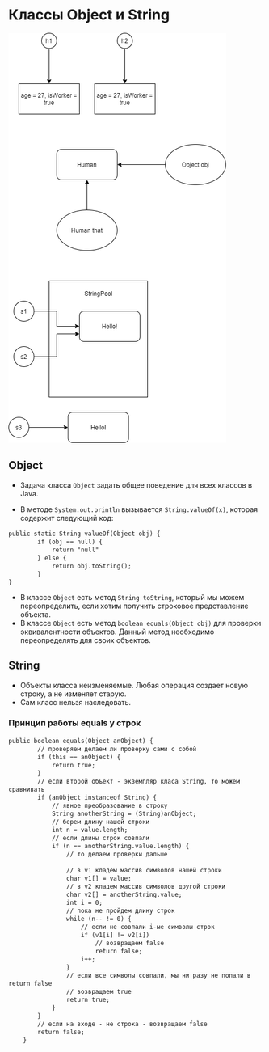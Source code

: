 # Классы Object и String

![SO](img/1.png)

## Object

* Задача класса `Object` задать общее поведение для всех классов в Java.

* В методе `System.out.println` вызывается `String.valueOf(x)`, которая содержит следующий код:

```
public static String valueOf(Object obj) {
        if (obj == null) {
            return "null"
        } else {
            return obj.toString();
        }
}
```

* В классе `Object` есть метод `String toString`, который мы можем переопределить, если хотим получить строковое представление объекта.
* В классе `Object` есть метод `boolean equals(Object obj)` для проверки эквивалентности объектов. 
Данный метод необходимо переопределять для своих объектов.

## String

* Объекты класса неизменяемые. Любая операция создает новую строку, а не изменяет старую.
* Сам класс нельзя наследовать.

### Принцип работы equals у строк

```
public boolean equals(Object anObject) {
        // проверяем делаем ли проверку сами с собой
        if (this == anObject) {
            return true;
        }
        // если второй объект - экземпляр класа String, то можем сравнивать
        if (anObject instanceof String) {
            // явное преобразование в строку
            String anotherString = (String)anObject;
            // берем длину нашей строки
            int n = value.length;
            // если длины строк совпали
            if (n == anotherString.value.length) {
                // то делаем проверки дальше
                
                // в v1 кладем массив символов нашей строки
                char v1[] = value;
                // в v2 кладем массив символов другой строки
                char v2[] = anotherString.value;
                int i = 0;
                // пока не пройдем длину строк
                while (n-- != 0) {
                    // если не совпали i-ые символы строк
                    if (v1[i] != v2[i])
                        // возвращаем false
                        return false;
                    i++;
                }
                // если все символы совпали, мы ни разу не попали в return false
                // возвращаем true
                return true;
            }
        }
        // если на входе - не строка - возвращаем false
        return false;
    }
```
